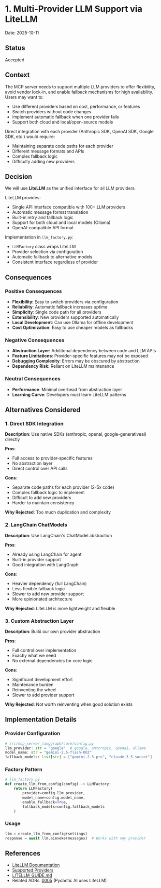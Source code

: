 # 1. Multi-Provider LLM Support via LiteLLM

Date: 2025-10-11

## Status

Accepted

## Context

The MCP server needs to support multiple LLM providers to offer flexibility, avoid vendor lock-in, and enable fallback mechanisms for high availability. Users may want to:

- Use different providers based on cost, performance, or features
- Switch providers without code changes
- Implement automatic fallback when one provider fails
- Support both cloud and local/open-source models

Direct integration with each provider (Anthropic SDK, OpenAI SDK, Google SDK, etc.) would require:
- Maintaining separate code paths for each provider
- Different message formats and APIs
- Complex fallback logic
- Difficulty adding new providers

## Decision

We will use **LiteLLM** as the unified interface for all LLM providers.

LiteLLM provides:
- Single API interface compatible with 100+ LLM providers
- Automatic message format translation
- Built-in retry and fallback logic
- Support for both cloud and local models (Ollama)
- OpenAI-compatible API format

Implementation in `llm_factory.py`:
- `LLMFactory` class wraps LiteLLM
- Provider selection via configuration
- Automatic fallback to alternative models
- Consistent interface regardless of provider

## Consequences

### Positive Consequences

- **Flexibility**: Easy to switch providers via configuration
- **Reliability**: Automatic fallback increases uptime
- **Simplicity**: Single code path for all providers
- **Extensibility**: New providers supported automatically
- **Local Development**: Can use Ollama for offline development
- **Cost Optimization**: Easy to use cheaper models as fallbacks

### Negative Consequences

- **Abstraction Layer**: Additional dependency between code and LLM APIs
- **Feature Limitations**: Provider-specific features may not be exposed
- **Debugging Complexity**: Errors may be obscured by abstraction
- **Dependency Risk**: Reliant on LiteLLM maintenance

### Neutral Consequences

- **Performance**: Minimal overhead from abstraction layer
- **Learning Curve**: Developers must learn LiteLLM patterns

## Alternatives Considered

### 1. Direct SDK Integration

**Description**: Use native SDKs (anthropic, openai, google-generativeai) directly

**Pros**:
- Full access to provider-specific features
- No abstraction layer
- Direct control over API calls

**Cons**:
- Separate code paths for each provider (2-5x code)
- Complex fallback logic to implement
- Difficult to add new providers
- Harder to maintain consistency

**Why Rejected**: Too much duplication and complexity

### 2. LangChain ChatModels

**Description**: Use LangChain's ChatModel abstraction

**Pros**:
- Already using LangChain for agent
- Built-in provider support
- Good integration with LangGraph

**Cons**:
- Heavier dependency (full LangChain)
- Less flexible fallback logic
- Slower to add new provider support
- More opinionated architecture

**Why Rejected**: LiteLLM is more lightweight and flexible

### 3. Custom Abstraction Layer

**Description**: Build our own provider abstraction

**Pros**:
- Full control over implementation
- Exactly what we need
- No external dependencies for core logic

**Cons**:
- Significant development effort
- Maintenance burden
- Reinventing the wheel
- Slower to add provider support

**Why Rejected**: Not worth reinventing when good solution exists

## Implementation Details

### Provider Configuration

```python
# src/mcp_server_langgraph/core/config.py
llm_provider: str = "google"  # google, anthropic, openai, ollama
model_name: str = "gemini-2.5-flash-002"
fallback_models: list[str] = ["gemini-2.5-pro", "claude-3-5-sonnet"]
```

### Factory Pattern

```python
# llm_factory.py
def create_llm_from_config(config) -> LLMFactory:
    return LLMFactory(
        provider=config.llm_provider,
        model_name=config.model_name,
        enable_fallback=True,
        fallback_models=config.fallback_models
    )
```

### Usage

```python
llm = create_llm_from_config(settings)
response = await llm.ainvoke(messages)  # Works with any provider
```

## References

- [LiteLLM Documentation](https://docs.litellm.ai/)
- [Supported Providers](https://docs.litellm.ai/docs/providers)
- [LITELLM_GUIDE.md](../LITELLM_GUIDE.md)
- Related ADRs: [0005](0005-pydantic-ai-integration.md) (Pydantic AI uses LiteLLM)
